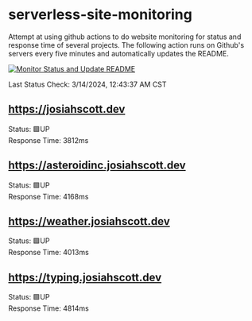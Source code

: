 # serverless-site-monitoring
Attempt at using github actions to do website monitoring for status and response time of several projects. The following action runs on Github's servers every five minutes and automatically updates the README.  

[![Monitor Status and Update README](https://github.com/JosiahSco/serverless-site-monitoring/actions/workflows/monitor.yaml/badge.svg)](https://github.com/JosiahSco/serverless-site-monitoring/actions/workflows/monitor.yaml)

Last Status Check: 3/14/2024, 12:43:37 AM CST

## https://josiahscott.dev
Status: 🟩UP  
Response Time: 3812ms

## https://asteroidinc.josiahscott.dev
Status: 🟩UP  
Response Time: 4168ms

## https://weather.josiahscott.dev
Status: 🟩UP  
Response Time: 4013ms

## https://typing.josiahscott.dev
Status: 🟩UP  
Response Time: 4814ms


